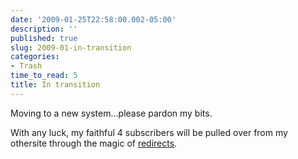 ```yaml
---
date: '2009-01-25T22:58:00.002-05:00'
description: ''
published: true
slug: 2009-01-in-transition
categories:
- Trash
time_to_read: 5
title: In transition
---
```


Moving to a new system...please pardon my bits.

With any luck, my faithful 4 subscribers will be pulled over from my othersite through the magic of [redirects](http://httpd.apache.org/docs/2.2/rewrite/rewrite_guide.html).